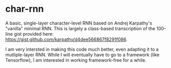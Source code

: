 # char-rnn
A basic, single-layer character-level RNN based on Andrej Karpathy's "vanilla" minimal RNN. This is largely a class-based transcription of the 100-line gist provided here: https://gist.github.com/karpathy/d4dee566867f8291f086.

I am very intersted in making this code much better, even adapting it to a mutliple-layer RNN. While I will eventually have to go to a framework (like Tensorflow), I am interested in working framework-free for a while.
